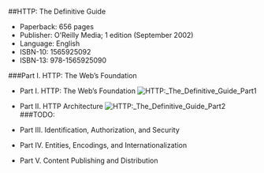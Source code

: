 ##HTTP: The Definitive Guide
- Paperback: 656 pages
- Publisher: O'Reilly Media; 1 edition (September 2002)
- Language: English
- ISBN-10: 1565925092
- ISBN-13: 978-1565925090



###Part I. HTTP: The Web’s Foundation
- Part I. HTTP: The Web’s Foundation
![HTTP:\_The\_Definitive\_Guide\_Part1](https://raw.github.com/luw2007/book_mindmap/master/HTTP:%20The%20Definitive%20Guide/HTTP:_The_Definitive_Guide_Part1.png)

- Part II. HTTP Architecture
![HTTP:\_The\_Definitive\_Guide\_Part2](https://raw.github.com/luw2007/book_mindmap/master/HTTP:%20The%20Definitive%20Guide/HTTP:_The_Definitive_Guide_Part2.png)
###TODO:
- Part III. Identification, Authorization, and Security
- Part IV. Entities, Encodings, and Internationalization
- Part V. Content Publishing and Distribution
